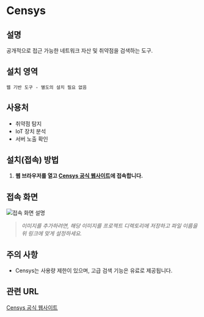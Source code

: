 # Censys

## 설명
공개적으로 접근 가능한 네트워크 자산 및 취약점을 검색하는 도구.

## 설치 영역
`웹 기반 도구 - 별도의 설치 필요 없음`

## 사용처
- 취약점 탐지
- IoT 장치 분석
- 서버 노출 확인

## 설치(접속) 방법
1. **웹 브라우저를 열고 [Censys 공식 웹사이트](https://search.censys.io/)에 접속합니다.**

## 접속 화면
![접속 화면 설명](censys.png)

> *이미지를 추가하려면, 해당 이미지를 프로젝트 디렉토리에 저장하고 파일 이름을 위 링크에 맞게 설정하세요.*

## 주의 사항
- Censys는 사용량 제한이 있으며, 고급 검색 기능은 유료로 제공됩니다.

## 관련 URL
[Censys 공식 웹사이트](https://search.censys.io/)
